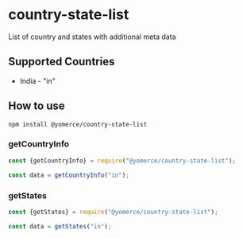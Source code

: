 # country-state-list
List of country and states with additional meta data

## Supported Countries

- India - "in"

## How to use

```
npm install @yomerce/country-state-list
```

### getCountryInfo

```javascript
const {getCountryInfo} = require("@yomerce/country-state-list");

const data = getCountryInfo("in");
```

### getStates

```javascript
const {getStates} = require("@yomerce/country-state-list");

const data = getStates("in");
```